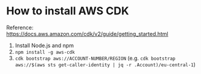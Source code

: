 # How to install AWS CDK

Reference: https://docs.aws.amazon.com/cdk/v2/guide/getting_started.html

1. Install Node.js and npm
2. `npm install -g aws-cdk`
3. `cdk bootstrap aws://ACCOUNT-NUMBER/REGION` (e.g. `cdk bootstrap aws://$(aws sts get-caller-identity | jq -r .Account)/eu-central-1`) 